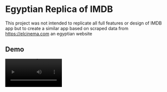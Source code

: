 
# Egyptian Replica of IMDB

This project was not intended to replicate all full features or design of IMDB app but to create a similar app based on scraped data from https://elcinema.com an egyptian website


## Demo

<video src='(https://youtu.be/AZZwwe-3F18)' width=180/>

## License

[MIT](https://choosealicense.com/licenses/mit/)

